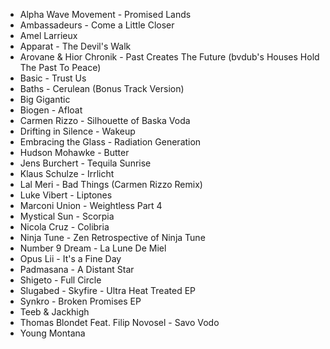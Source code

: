 * Alpha Wave Movement - Promised Lands
* Ambassadeurs - Come a Little Closer
* Amel Larrieux
* Apparat - The Devil's Walk
* Arovane & Hior Chronik - Past Creates The Future (bvdub's Houses Hold The Past To Peace)
* Basic - Trust Us
* Baths - Cerulean (Bonus Track Version)
* Big Gigantic
* Biogen - Afloat
* Carmen Rizzo - Silhouette of Baska Voda
* Drifting in Silence - Wakeup
* Embracing the Glass - Radiation Generation
* Hudson Mohawke - Butter
* Jens Burchert - Tequila Sunrise
* Klaus Schulze - Irrlicht
* Lal Meri - Bad Things (Carmen Rizzo Remix)
* Luke Vibert - Liptones
* Marconi Union - Weightless Part 4
* Mystical Sun - Scorpia
* Nicola Cruz - Colibria
* Ninja Tune - Zen Retrospective of Ninja Tune
* Number 9 Dream - La Lune De Miel
* Opus Lii - It's a Fine Day
* Padmasana - A Distant Star
* Shigeto - Full Circle
* Slugabed - Skyfire - Ultra Heat Treated EP
* Synkro - Broken Promises EP
* Teeb & Jackhigh
* Thomas Blondet Feat. Filip Novosel - Savo Vodo
* Young Montana

